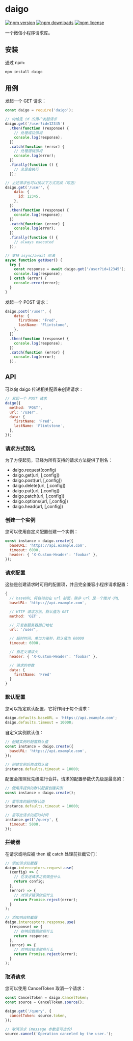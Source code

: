 # daigo

[![npm version](https://img.shields.io/npm/v/daigo.svg?style=flat-square)](https://www.npmjs.com/package/daigo)
[![npm downloads](https://img.shields.io/npm/dm/daigo.svg?style=flat-square)](http://npm-stat.com/charts.html?package=daigo)
[![npm license](https://img.shields.io/github/license/mashape/apistatus.svg)](LICENSE)

一个微信小程序请求库。

## 安装

通过 npm:

```bash
npm install daigo
```

## 用例

发起一个 GET 请求：

```javascript
const daigo = require('daigo');

// 向给定 id 的用户发起请求
daigo.get('/user?id=12345')
  .then(function (response) {
    // 处理成功情况
    console.log(response);
  })
  .catch(function (error) {
    // 处理错误情况
    console.log(error);
  })
  .finally(function () {
    // 总是会执行
  });

// 上述请求也可以按以下方式完成（可选）
daigo.get('/user', {
    data: {
      id: 12345,
    },
  })
  .then(function (response) {
    console.log(response);
  })
  .catch(function (error) {
    console.log(error);
  })
  .finally(function () {
    // always executed
  });

// 支持 async/await 用法
async function getUser() {
  try {
    const response = await daigo.get('/user?id=12345');
    console.log(response);
  } catch (error) {
    console.error(error);
  }
}
```

发起一个 POST 请求：

```javascript
daigo.post('/user', {
    data: {
      firstName: 'Fred',
      lastName: 'Flintstone',
    },
  })
  .then(function (response) {
    console.log(response);
  })
  .catch(function (error) {
    console.log(error);
  });
```

## API

可以向 daigo 传递相关配置来创建请求：

```javascript
// 发起一个 POST 请求
daigo({
  method: 'POST',
  url: '/user',
  data: {
    firstName: 'Fred',
    lastName: 'Flintstone',
  },
});
```

### 请求方式别名

为了方便起见，已经为所有支持的请求方法提供了别名：

- daigo.request(config)
- daigo.get(url, [,config])
- daigo.post(url, [,config])
- daigo.delete(url, [,config])
- daigo.put(url, [,config])
- daigo.patch(url, [,config])
- daigo.options(url, [,config])
- daigo.head(url, [,config])

### 创建一个实例

您可以使用自定义配置创建一个实例：

```javascript
const instance = daigo.create({
  baseURL: 'https://api.example.com',
  timeout: 6000,
  header: { 'X-Custom-Header': 'foobar' },
});
```

### 请求配置

这些是创建请求时可用的配置项，并且完全兼容小程序请求配置：

```javascript
{
  // baseURL 将自动加在 url 前面，除非 url 是一个绝对 URL
  baseURL: 'https://api.example.com',

  // HTTP 请求方法，默认值为 GET
  method: 'GET',

  // 开发者服务器接口地址
  url: '/user',

  // 超时时间，单位为毫秒，默认值为 60000
  timeout: 6000,

  // 自定义请求头
  header: { 'X-Custom-Header': 'foobar' },

  // 请求的参数
  data: {
    firstName: 'Fred'
  }
}
```

### 默认配置

您可以指定默认配置，它将作用于每个请求：

```javascript
daigo.defaults.baseURL = 'https://api.example.com';
daigo.defaults.timeout = 10000;
```

自定义实例默认值：

```javascript
// 创建实例时配置默认值
const instance = daigo.create({
  baseURL: 'https://api.example.com',
});

// 创建实例后修改默认值
instance.defaults.timeout = 10000;
```

配置会按照优先级进行合并，请求的配置参数优先级是最高的：

```javascript
// 使用库提供的默认配置创建实例
const instance = daigo.create();

// 重写库的超时默认值
instance.defaults.timeout = 10000;

// 重写此请求的超时时间
instance.get('/query', {
  timeout: 5000,
});
```

### 拦截器

在请求或响应被 then 或 catch 处理前拦截它们：

```javascript
// 添加请求拦截器
daigo.interceptors.request.use(
  (config) => {
    // 在发送请求之前做些什么
    return config;
  },
  (error) => {
    // 对请求错误做些什么
    return Promise.reject(error);
  }
);

// 添加响应拦截器
daigo.interceptors.response.use(
  (response) => {
    // 在响应数据做些什么
    return response;
  },
  (error) => {
    // 对响应错误做些什么
    return Promise.reject(error);
  }
);
```

### 取消请求

您可以使用 CancelToken 取消一个请求：

```javascript
const CancelToken = daigo.CancelToken;
const source = CancelToken.source();

daigo.get('/query', {
  cancelToken: source.token,
});

// 取消请求 (message 参数是可选的)
source.cancel('Operation canceled by the user.');
```
